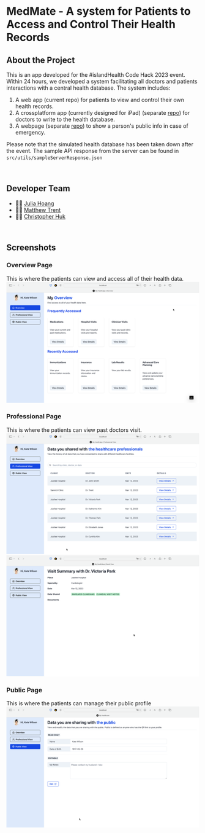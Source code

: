 # MedMate - A system for Patients to Access and Control Their Health Records

## About the Project
This is an app developed for the #islandHealth Code Hack 2023 event. 
Within 24 hours, we developed a system facilitating all doctors and patients interactions with a central health database.
The system includes:
1. A web app (current repo) for patients to view and control their own health records.
2. A crossplatform app (currently designed for iPad) (separate [repo](https://github.com/mattrltrent/code_hack_2023_client)) for doctors to write to the health database.
3. A webpage (separate [repo](https://github.com/julhoang/code_hack_QR)) to show a person's public info in case of emergency. 

Please note that the simulated health database has been taken down after the event. The sample API response from the server can be found in `src/utils/sampleServerResponse.json`

<br>


## Developer Team
- 👩‍💻 [Julia Hoang](https://github.com/julhoang)
- 🧑‍💻 [Matthew Trent](https://github.com/mattrltrent)
- 🧑‍💻 [Christopher Huk](https://github.com/TalentedB)
  

<br>

## Screenshots
### Overview Page
This is where the patients can view and access all of their health data. 
![Main Overview Page](screenshots/overview_page.png)

### Professional Page
This is where the patients can view past doctors visit.
![Main Professional Page](screenshots/professional_page.png)
![Detailed Doctor Visit Summary Page](screenshots/visit_details.png)

### Public Page
This is where the patients can manage their public profile
![Public Profile Control Page](screenshots/public_profile.png)

